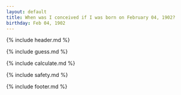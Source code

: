 ```yaml
---
layout: default
title: When was I conceived if I was born on February 04, 1902?
birthday: Feb 04, 1902
---
```


{% include header.md %}

{% include guess.md %}

{% include calculate.md %}

{% include safety.md %}

{% include footer.md %}



